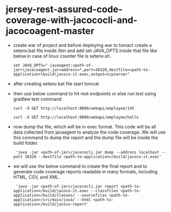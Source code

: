 # jersey-rest-assured-code-coverage-with-jacococli-and-jacocoagent-master
* create war of project and before deploying war to tomact create a setenv.bat file inside <tomcat-home-directory>/bin and add set JAVA_OPTS inside that file like below.in case of linux counter file is setenv.sh .
  
  `set JAVA_OPTS="-javaagent:<path-of-jar>\jacocoagent.jar=address=*,port=36320,destfile=<path-to-application>\build\jacoco-it.exec,output=tcpserver"`
  
* after creating setenv.bat file start tomcat

* then use below command to hit rest endpoints or else run test using gradlew test command
  
    `curl -X GET http://localhost:8080/webapi/employee/145`
    
    `curl -X GET http://localhost:8080/webapi/employee/hello`

* now dump the file, which will be in exec format. This code will be all data collected from javaagent to analyze the code coverage. We will use this command to dump the report and the dump file will be inside the build folder.
       
       'java -jar <path-of-jar>/jacococli.jar dump --address localhost --port 36320 --destfile <path-to-application>/build/jacoco-it.exec'
* we will use the below command to create the final report and to generate code coverage reports readable in many formats, including HTML, CSV, and XML.
       
       'java -jar <path-of-jar>/jacococli.jar report <path-to-application>/build/jacoco-it.exec --classfiles <path-to-application>/build/classes/ --sourcefiles <path-to-application>/src/main/java/ --html <path-to-application>/build/jacoco-report'
